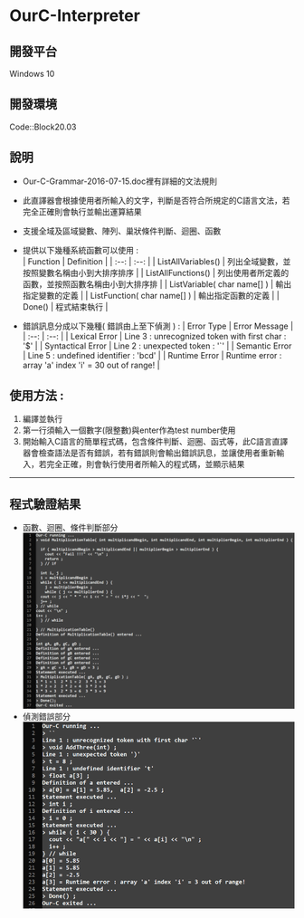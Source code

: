 # OurC-Interpreter

## 開發平台
Windows 10

## 開發環境
Code::Block20.03

## 說明
- Our-C-Grammar-2016-07-15.doc裡有詳細的文法規則
- 此直譯器會根據使用者所輸入的文字，判斷是否符合所規定的C語言文法，若完全正確則會執行並輸出運算結果
- 支援全域及區域變數、陣列、巢狀條件判斷、迴圈、函數
- 提供以下幾種系統函數可以使用 :  
	| Function | Definition |
	| :--: | :--: |
	| ListAllVariables() | 列出全域變數，並按照變數名稱由小到大排序排序 |
	| ListAllFunctions() | 列出使用者所定義的函數，並按照函數名稱由小到大排序排 |
	| ListVariable( char name[] ) | 輸出指定變數的定義 |
	| ListFunction( char name[] ) | 輸出指定函數的定義 |
	| Done() | 程式結束執行 |

- 錯誤訊息分成以下幾種( 錯誤由上至下偵測 ) : 
	| Error Type | Error Message |
	| :--: | :--: | 
	| Lexical Error | Line 3 : unrecognized token with first char : '$' |
	| Syntactical Error | Line 2 : unexpected token : '`' |
	| Semantic Error | Line 5 : undefined identifier : 'bcd' |
	| Runtime Error | Runtime error : array 'a' index 'i' = 30 out of range! |

## 使用方法 :
1. 編譯並執行
2. 第一行須輸入一個數字(限整數)與enter作為test number使用
3. 開始輸入C語言的簡單程式碼，包含條件判斷、迴圈、函式等，此C語言直譯器會檢查語法是否有錯誤，若有錯誤則會輸出錯誤訊息，並讓使用者重新輸入，若完全正確，則會執行使用者所輸入的程式碼，並顯示結果

---
## 程式驗證結果
- 函數、迴圈、條件判斷部分
	![image](https://github.com/YunTing-Lee/OurC-Interpreter/blob/main/Picture/1.PNG)
- 偵測錯誤部分
	![image](https://github.com/YunTing-Lee/OurC-Interpreter/blob/main/Picture/2.PNG)